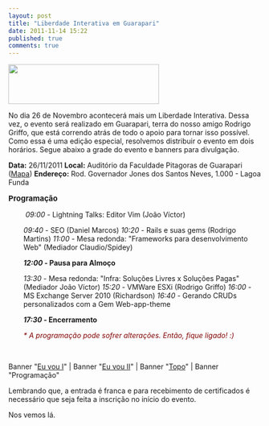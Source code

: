 ```yaml
---
layout: post
title: "Liberdade Interativa em Guarapari"
date: 2011-11-14 15:22
published: true
comments: true
---
```


<a href="http://www.tux-es.org/portal/wp-content/uploads/2011/11/li-guarapa-topo.png"><img class="aligncenter size-medium wp-image-344" title="li-guarapa-topo" src="http://www.tux-es.org/portal/wp-content/uploads/2011/11/li-guarapa-topo-300x79.png" alt="" width="300" height="79" /></a>

No dia 26 de Novembro acontecerá mais um Liberdade Interativa. Dessa vez, o evento será realizado em Guarapari, terra do nosso amigo Rodrigo Griffo, que está correndo atrás de todo o apoio para tornar isso possível. Como essa é uma edição especial, resolvemos distribuir o evento em dois horários. Segue abaixo a grade do evento e banners para divulgação.

<strong>Data:</strong> 26/11/2011
<strong>Local:</strong> Auditório da Faculdade Pitagoras de Guarapari (<a href="http://g.co/maps/23qrp">Mapa</a>)
<strong>Endereço:</strong> Rod. Governador Jones dos Santos Neves, 1.000 - Lagoa Funda

<strong><span style="font-size: 15px;">Programação</span></strong>
<p style="padding-left: 30px;"> <em>09:00</em> - Lightning Talks: Editor Vim (João Víctor)</p>
<p style="padding-left: 30px;"><em>09:40</em> - SEO (Daniel Marcos)
<em>10:20</em> - Rails e suas gems (Rodrigo Martins)
<em>11:00</em> - Mesa redonda: "Frameworks para desenvolvimento Web" (Mediador Claudio/Spidey)</p>
<p style="padding-left: 30px;"><strong><em>12:00</em> - Pausa para Almoço</strong></p>
<p style="padding-left: 30px;"><em>13:30</em> - Mesa redonda: "Infra: Soluções Livres x Soluções Pagas"  (Mediador João Víctor)
<em>15:20</em> - VMWare ESXi (Rodrigo Griffo)
<em>16:00</em> - MS Exchange Server 2010 (Richardson)
<em>16:40</em> - Gerando CRUDs personalizados com a Gem Web-app-theme</p>
<p style="padding-left: 30px;"><strong><em>17:30</em> - Encerramento</strong></p>
<p style="padding-left: 30px;"><em><span style="color: #800000;">* A programação pode sofrer alterações. Então, fique ligado! :)</span></em></p>
&nbsp;

Banner "<a href="http://www.tux-es.org/portal/wp-content/uploads/2011/11/li-euvou2.png">Eu vou I</a>" | Banner "<a href="http://www.tux-es.org/portal/wp-content/uploads/2011/11/euvou_li1.png">Eu vou II</a>" | Banner "<a href="http://www.tux-es.org/portal/wp-content/uploads/2011/11/li-guarapa-topo-300x79.png">Topo</a>" | Banner "Programação"

Lembrando que, a entrada é franca e para recebimento de certificados é necessário que seja feita a inscrição no início do evento.

Nos vemos lá.
